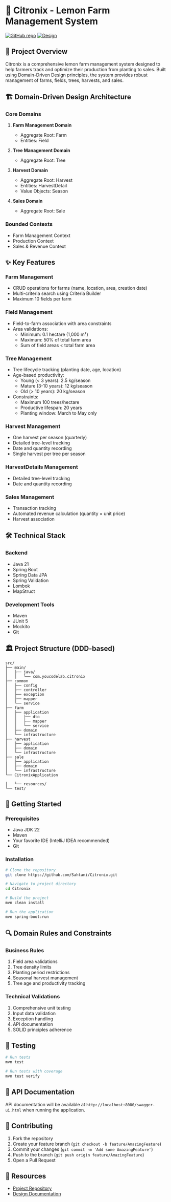 # 🍋 Citronix - Lemon Farm Management System

[![GitHub repo](https://img.shields.io/badge/GitHub-Citronix-green.svg)](https://github.com/Sahtani/Citronix)
[![Design](https://img.shields.io/badge/Design-LucidChart-blue.svg)](https://lucid.app/lucidchart/e84f57eb-617f-4b6c-a518-b15c5bf03c96/edit)

## 📝 Project Overview
Citronix is a comprehensive lemon farm management system designed to help farmers track and optimize their production from planting to sales. Built using Domain-Driven Design principles, the system provides robust management of farms, fields, trees, harvests, and sales.

## 🏗 Domain-Driven Design Architecture

### Core Domains
1. **Farm Management Domain**
    - Aggregate Root: Farm
    - Entities: Field

2. **Tree Management Domain**
    - Aggregate Root: Tree

3. **Harvest Domain**
    - Aggregate Root: Harvest
    - Entities: HarvestDetail
    - Value Objects: Season

4. **Sales Domain**
    - Aggregate Root: Sale

### Bounded Contexts
- Farm Management Context
- Production Context
- Sales & Revenue Context

## ✨ Key Features

### Farm Management
- CRUD operations for farms (name, location, area, creation date)
- Multi-criteria search using Criteria Builder
- Maximum 10 fields per farm

### Field Management
- Field-to-farm association with area constraints
- Area validations:
    - Minimum: 0.1 hectare (1,000 m²)
    - Maximum: 50% of total farm area
    - Sum of field areas < total farm area

### Tree Management
- Tree lifecycle tracking (planting date, age, location)
- Age-based productivity:
    - Young (< 3 years): 2.5 kg/season
    - Mature (3-10 years): 12 kg/season
    - Old (> 10 years): 20 kg/season
- Constraints:
    - Maximum 100 trees/hectare
    - Productive lifespan: 20 years
    - Planting window: March to May only

### Harvest Management
- One harvest per season (quarterly)
- Detailed tree-level tracking
- Date and quantity recording
- Single harvest per tree per season

### HarvestDetails Management
- Detailed tree-level tracking
- Date and quantity recording

### Sales Management
- Transaction tracking
- Automated revenue calculation (quantity × unit price)
- Harvest association

## 🛠 Technical Stack

### Backend
- Java 21
- Spring Boot
- Spring Data JPA
- Spring Validation
- Lombok
- MapStruct

### Development Tools
- Maven
- JUnit 5
- Mockito
- Git

## 🏛 Project Structure (DDD-based)
```
src/
├── main/
│   ├── java/
│   │   └── com.youcodelab.citronix
├── common
│   ├── config
│   ├── controller
│   ├── exception
│   ├── mapper
│   └── service
├── farm
│   ├── application
│   │   ├── dto
│   │   ├── mapper
│   │   └── service
│   ├── domain
│   └── infrastructure
├── harvest
│   ├── application
│   ├── domain
│   └── infrastructure
├── sale
│   ├── application
│   ├── domain
│   └── infrastructure
└── CitronixApplication

│   └── resources/
└── test/
```

## 🚀 Getting Started

### Prerequisites
- Java JDK 22
- Maven
- Your favorite IDE (IntelliJ IDEA recommended)
- Git

### Installation
```bash
# Clone the repository
git clone https://github.com/Sahtani/Citronix.git

# Navigate to project directory
cd Citronix

# Build the project
mvn clean install

# Run the application
mvn spring-boot:run
```

## 🔍 Domain Rules and Constraints

### Business Rules
1. Field area validations
2. Tree density limits
3. Planting period restrictions
4. Seasonal harvest management
5. Tree age and productivity tracking

### Technical Validations
1. Comprehensive unit testing
2. Input data validation
3. Exception handling
4. API documentation
5. SOLID principles adherence

## 🧪 Testing
```bash
# Run tests
mvn test

# Run tests with coverage
mvn test verify
```

## 📖 API Documentation
API documentation will be available at `http://localhost:8080/swagger-ui.html` when running the application.

## 🤝 Contributing
1. Fork the repository
2. Create your feature branch (`git checkout -b feature/AmazingFeature`)
3. Commit your changes (`git commit -m 'Add some AmazingFeature'`)
4. Push to the branch (`git push origin feature/AmazingFeature`)
5. Open a Pull Request

## 🔗 Resources
- [Project Repository](https://github.com/Sahtani/Citronix)
- [Design Documentation](https://lucid.app/lucidchart/e84f57eb-617f-4b6c-a518-b15c5bf03c96/edit)
